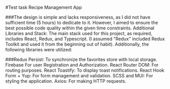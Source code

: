 #Test task Recipe Management App

###The design is simple and lacks responsiveness, as I did not have sufficient time (5 hours) to dedicate to it. However, I aimed to ensure the best possible code quality within the given time constraints.
Additional Libraries and Stack:
The main stack used for this project, as required, includes React, Redux, and Typescript. (I assumed "Redux" included Redux Toolkit and used it from the beginning out of habit). Additionally, the following libraries were utilized:

###Redux Persist: To synchronize the favorites store with local storage.
Firebase For user Registration and Authorization.
React Router DOM: For routing purposes.
React Toastify: To display toast notifications.
React Hook Form + Yup: For form management and validation.
SCSS and MUI: For styling the application.
Axios: For making HTTP requests.
